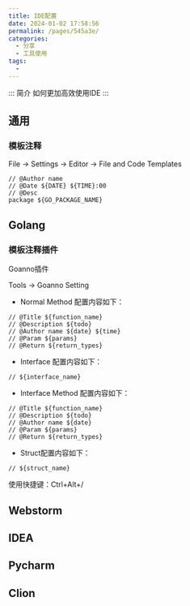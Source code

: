 ```yaml
---
title: IDE配置
date: 2024-01-02 17:58:56
permalink: /pages/545a3e/
categories:
  - 分享
  - 工具使用
tags:
  - 
---
```


::: 简介
如何更加高效使用IDE
:::
<!-- more -->

## 通用



### 模板注释

File -> Settings -> Editor -> File and Code Templates

```
// @Author name 
// @Date ${DATE} ${TIME}:00 
// @Desc
package ${GO_PACKAGE_NAME} 
```



## Golang



### 模板注释插件

Goanno插件

Tools -> Goanno Setting

- Normal Method 配置内容如下：

```
// @Title ${function_name} 
// @Description ${todo} 
// @Author name ${date} ${time} 
// @Param ${params} 
// @Return ${return_types} 
```

- Interface 配置内容如下：

```
// ${interface_name} 
```

- Interface Method 配置内容如下：

```
// @Title ${function_name} 
// @Description ${todo} 
// @Author name ${date} 
// @Param ${params} 
// @Return ${return_types} 
```

- Struct配置内容如下：

```
// ${struct_name}
```



使用快捷键：Ctrl+Alt+/

## Webstorm



## IDEA



## Pycharm



## Clion

